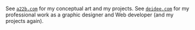 
See [`a22b.com`](https://alexanderchristiaanjacob.com/) for my conceptual art and my projects. See [`deidee.com`](https://deidee.com/) for my professional work as a graphic designer and Web developer (and my projects again).
